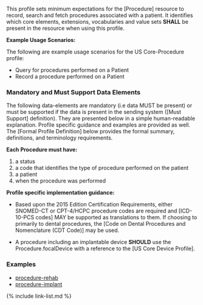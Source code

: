 This profile sets minimum expectations for the [Procedure] resource to record, search and fetch procedures associated with a patient. It identifies which core elements, extensions, vocabularies and value sets **SHALL** be present in the resource when using this profile.

**Example Usage Scenarios:**

The following are example usage scenarios for the US Core-Procedure profile:

-   Query for procedures performed on a Patient
-   Record a procedure performed on a Patient


### Mandatory and Must Support Data Elements


The following data-elements are mandatory (i.e data MUST be present) or must be supported if the data is present in the sending system ([Must Support] definition). They are presented below in a simple human-readable explanation.  Profile specific guidance and examples are provided as well.  The [Formal Profile Definition] below provides the  formal summary, definitions, and  terminology requirements.  

**Each Procedure must have:**

1.  a status
1.  a code that identifies the type of procedure performed on the patient
1.  a patient
1.  when the procedure was performed

**Profile specific implementation guidance:**

 - Based upon the 2015 Edition Certification Requirements, either SNOMED-CT or CPT-4/HCPC procedure codes are required and [ICD-10-PCS codes] MAY be supported as translations to them. If choosing to primarily to dental procedures, the [Code on Dental Procedures and Nomenclature (CDT Code)] may be used.

 - A procedure including an implantable device **SHOULD** use the Procedure.focalDevice with a reference to the [US Core Device Profile].

### Examples

- [procedure-rehab](Procedure-rehab.html)
- [procedure-implant](Procedure-defib-implant.html)

{% include link-list.md %}
